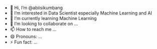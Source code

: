 - 👋 Hi, I’m @abiisikumbang
- 👀 I’m interested in Data Scientist especially Machine Learning and AI
- 🌱 I’m currently learning Machine Learning
- 💞️ I’m looking to collaborate on ...
- 📫 How to reach me ...
- 😄 Pronouns: ...
- ⚡ Fun fact: ...

<!---
abiisikumbang/abiisikumbang is a ✨ special ✨ repository because its `README.md` (this file) appears on your GitHub profile.
You can click the Preview link to take a look at your changes.
--->
